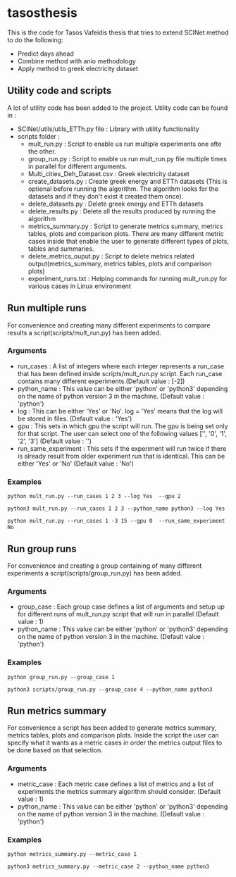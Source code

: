 # tasosthesis

This is the code for Tasos Vafeidis thesis that tries to extend SCINet method to do the following:

- Predict days ahead
- Combine method with anio methodology
- Apply method to greek electricity dataset

## Utility code and scripts

A lot of utility code has been added to the project.
Utility code can be found in :

- SCINet/utils/utils_ETTh.py file : Library with utility functionality
- scripts folder :
  - mult_run.py : Script to enable us run multiple experiments one afte the other.
  - group_run.py : Script to enable us run mult_run.py file multiple times in parallel for different arguments.
  - Multi_cities_Deh_Dataset.csv : Greek electricity dataset
  - create_datasets.py : Create greek energy and ETTh datasets (This is optional before running the algorithm. The algorithm looks for the datasets and if they don't exist it created them once).
  - delete_datasets.py : Delete greek energy and ETTh datasets
  - delete_results.py : Delete all the results produced by running the algorithm
  - metrics_summary.py : Script to generate metrics summary, metrics tables, plots and comparison plots. There are many different metric cases inside that enable the user to generate different types of plots, tables and summaries.
  - delete_metrics_ouput.py : Script to delete metrics related output(metrics_summary, metrics tables, plots and comparison plots)
  - experiment_runs.txt : Helping commands for running mult_run.py for various cases in Linux environment

## Run multiple runs

For convenience and creating many different experiments to compare results a script(scripts/mult_run.py) has been added.

### Arguments

- run_cases : A list of integers where each integer represents a run_case that has been defined inside scripts/mult_run.py script. Each run_case contains many different experiments.(Default value : [-2])
- python_name : This value can be either 'python' or 'python3' depending on the name of python version 3 in the machine. (Default value : 'python')
- log : This can be either 'Yes' or 'No'. log = 'Yes' means that the log will be stored in files. (Default value : 'Yes')
- gpu : This sets in which gpu the script will run. The gpu is being set only for that script. The user can select one of the following values ['', '0', '1', '2', '3'] (Default value : '')
- run_same_experiment : This sets if the experiment will run twice if there is already result from older experiment run that is identical. This can be either 'Yes' or 'No' (Default value : 'No')

### Examples

```
python mult_run.py --run_cases 1 2 3 --log Yes  --gpu 2
```

```
python3 mult_run.py --run_cases 1 2 3 --python_name python3 --log Yes
```

```
python mult_run.py --run_cases 1 -3 15 --gpu 0  --run_same_experiment No
```

## Run group runs

For convenience and creating a group containing of many different experiments a script(scripts/group_run.py) has been added.

### Arguments

- group_case : Each group case defines a list of arguments and setup up for different runs of mult_run.py script that will run in parallel (Default value : 1)
- python_name : This value can be either 'python' or 'python3' depending on the name of python version 3 in the machine. (Default value : 'python')

### Examples

```
python group_run.py --group_case 1
```

```
python3 scripts/group_run.py --group_case 4 --python_name python3
```

## Run metrics summary

For convenience a script has been added to generate metrics summary, metrics tables, plots and comparison plots. Inside the script the user can specify
what it wants as a metric cases in order the metrics output files to be done based on that selection.

### Arguments

- metric_case : Each metric case defines a list of metrics and a list of experiments the metrics summary algorithm should consider. (Default value : 1)
- python_name : This value can be either 'python' or 'python3' depending on the name of python version 3 in the machine. (Default value : 'python')

### Examples

```
python metrics_summary.py --metric_case 1
```

```
python3 metrics_summary.py --metric_case 2 --python_name python3
```
